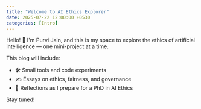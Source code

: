 ```yaml
---
title: "Welcome to AI Ethics Explorer"
date: 2025-07-22 12:00:00 +0530
categories: [Intro]
---
```


Hello! 👋 I'm Purvi Jain, and this is my space to explore the ethics of artificial intelligence — one mini-project at a time.

This blog will include:
- 🛠️ Small tools and code experiments
- ✍️ Essays on ethics, fairness, and governance
- 🧠 Reflections as I prepare for a PhD in AI Ethics

Stay tuned!
